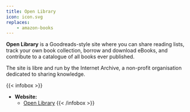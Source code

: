 ```yaml
---
title: Open Library
icon: icon.svg
replaces:
    - amazon-books
---
```


**Open Library** is a Goodreads-style site where you can share reading lists, track your own book collection, borrow and download eBooks, and contribute to a catalogue of all books ever published.

The site is libre and run by the Internet Archive, a non-profit organisation dedicated to sharing knowledge.

{{< infobox >}}
- **Website:** 
    - [Open Library](https://openlibrary.org/)
{{< /infobox >}}